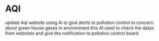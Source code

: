 # AQI
update Aqi website using Ai to give alerts to pollution control to concern about green house gases in environment.this AI used to check the datas from websites and give the notification to pollution control board.
